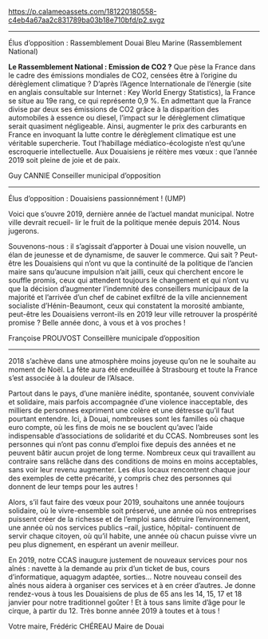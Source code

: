 https://p.calameoassets.com/181220180558-c4eb4a67aa2c831789ba03b18e710bfd/p2.svgz

---

Élus d’opposition : Rassemblement Douai Bleu Marine (Rassemblement National)

**Le Rassemblement National : Emission de CO2 ?**
Que pèse la France dans le cadre des émissions mondiales de CO2, censées être à l’origine du dérèglement climatique ? D’après l’Agence Internationale de l’énergie (site en anglais consultable sur Internet : Key World Energy Statistics), la France se situe au 19e rang, ce qui représente 0,9 %.
En admettant que la France divise par deux ses émissions de CO2 grâce à la disparition des automobiles à essence ou diesel, l’impact sur le dérèglement climatique serait quasiment négligeable. Ainsi, augmenter le prix des carburants en France en invoquant la lutte contre le dérèglement climatique est une véritable supercherie. Tout l’habillage médiatico-écologiste n’est qu’une escroquerie intellectuelle.
Aux Douaisiens je réitère mes vœux : que l’année 2019 soit pleine de joie et de paix.

Guy CANNIE
Conseiller municipal d’opposition

---

Élus d’opposition : Douaisiens passionnément ! (UMP)

Voici que s’ouvre 2019, dernière année de l’actuel mandat municipal. Notre ville devrait recueil-
lir le fruit de la politique menée depuis 2014. Nous jugerons.

Souvenons-nous : il s’agissait d’apporter à Douai une vision nouvelle, un élan de jeunesse et de dynamisme, de sauver le commerce. Qui sait ? Peut-être les Douaisiens qui n’ont vu que la continuité de la politique de l’ancien maire sans qu’aucune impulsion n’ait jailli, ceux qui cherchent encore le souffle promis, ceux qui attendent toujours le changement et qui n’ont vu que la décision d’augmenter l’indemnité des conseillers municipaux de la majorité et l’arrivée d’un chef de cabinet exfiltré de la ville anciennement socialiste d’Hénin-Beaumont, ceux qui constatent la morosité ambiante, peut-être les Douaisiens verront-ils en 2019 leur ville retrouver la prospérité promise ?  Belle année donc, à vous et à vos proches !

Françoise PROUVOST
Conseillère municipale d’opposition

---

2018 s’achève dans une atmosphère moins joyeuse qu’on ne le souhaite au moment de Noël. La fête aura été endeuillée à Strasbourg et toute la France s’est associée à la douleur de l’Alsace.

Partout dans le pays, d’une manière inédite, spontanée, souvent conviviale et solidaire, mais parfois accompagnée d’une violence inacceptable, des milliers de personnes expriment une colère et une détresse qu’il faut pourtant entendre. Ici, à Douai, nombreuses sont les familles où chaque euro compte, où les fins de mois ne se bouclent qu’avec l’aide indispensable d’associations de solidarité et du CCAS. Nombreuses sont les personnes qui n’ont pas connu d’emploi fixe depuis des années et ne peuvent bâtir aucun projet de long terme. Nombreux ceux qui travaillent au contraire sans relâche dans des conditions de moins en moins acceptables, sans voir leur revenu augmenter. Les élus locaux rencontrent chaque jour des exemples de cette précarité, y compris chez des personnes qui donnent de leur temps pour les autres !

Alors, s’il faut faire des vœux pour 2019, souhaitons une année toujours solidaire, où le vivre-ensemble soit préservé, une année où nos entreprises puissent créer de la richesse et de l’emploi sans détruire l’environnement, une année où nos services publics –rail, justice, hôpital- continuent de servir chaque citoyen, où qu’il habite, une année où chacun puisse vivre un peu plus dignement, en espérant un avenir meilleur.

En 2019, notre CCAS inaugure justement de nouveaux services pour nos aînés : navette à la demande au prix d’un ticket de bus, cours d’informatique, aquagym adaptée, sorties… Notre nouveau conseil des aînés nous aidera à organiser ces services et à en créer d’autres. Je donne rendez-vous à tous les Douaisiens de plus de 65 ans les 14, 15, 17 et 18 janvier pour notre traditionnel goûter ! Et à tous sans limite d’âge pour le cirque, à partir du 12. Très bonne année 2019 à toutes et à tous !

Votre maire,
Frédéric CHÉREAU
Maire de Douai
